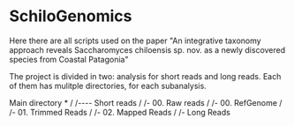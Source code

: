 # SchiloGenomics

Here there are all scripts used on the paper "An integrative taxonomy approach reveals Saccharomyces chiloensis sp. nov. as a newly discovered species from Coastal Patagonia"

The project is divided in two: analysis for short reads and long reads. Each of them has mulitple directories, for each subanalysis.

Main directory
     *
     /
     /---- Short reads
     /   /- 00. Raw reads
     /   /- 00. RefGenome
     /   /- 01. Trimmed Reads
     /   /- 02. Mapped Reads
     /
     /- Long Reads
